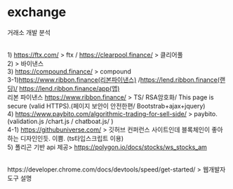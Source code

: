 # exchange
거래소 개발 분석


</br> 1) https://ftx.com/ > ftx / https://clearpool.finance/ > 클리어풀
</br>2) > 바이낸스
</br>3) https://compound.finance/ > compound
</br>3-1)https://www.ribbon.finance(리본파이낸스) /https://lend.ribbon.finance(랜딩)/ https://lend.ribbon.finance/app(앱)
</br> 리본 파이낸스 https://www.ribbon.finance/ > TS/ RSA암호화/ This page is secure (valid HTTPS).(페이지 보안이 안전한편/ Bootstrab+ajax+jquery)
</br>4) https://www.paybito.com/algorithmic-trading-for-sell-side/ > paybito.  (validation.js /chart.js / chatboat.js/ )
</br>4-1) https://githubuniverse.com/ > 깃허브 컨퍼런스 사이트인데 블록체인이 좋아하는 디자인인듯. 이쁨. (ts타입스크립트 이용)
</br>5) 폴리곤 기반 api 제공> https://polygon.io/docs/stocks/ws_stocks_am

</br>
https://developer.chrome.com/docs/devtools/speed/get-started/ > 웹개발자 도구 설명
